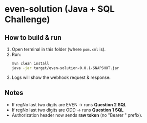 # even-solution (Java + SQL Challenge)

## How to build & run
1. Open terminal in this folder (where `pom.xml` is).
2. Run:
   ```bash
   mvn clean install
   java -jar target/even-solution-0.0.1-SNAPSHOT.jar
   ```
3. Logs will show the webhook request & response.

## Notes
- If regNo last two digits are EVEN → runs **Question 2 SQL**
- If regNo last two digits are ODD → runs **Question 1 SQL**
- Authorization header now sends **raw token** (no "Bearer " prefix).
